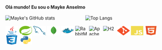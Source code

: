 #### Olá mundo! Eu sou o Mayke Anselmo

<div style="display: flex; justify-content: space-between;">
  <div style="flex: 1;">
    <img src="https://github-readme-stats.vercel.app/api?username=maykeanselmo&show_icons=true&theme=dark" alt="Mayke's GitHub stats">
  </div>
  <div style="flex: 1;">
    <img src="https://github-readme-stats.vercel.app/api/top-langs/?username=maykeanselmo&layout=compact&theme=dark" alt="Top Langs">
  </div>
</div>

<div style="display: inline_block"><br>
  <!-- Seus ícones de linguagens aqui -->
<div>
  <img align="center" alt="Mayke-Java" height="30" width="40" src="https://raw.githubusercontent.com/devicons/devicon/master/icons/java/java-original.svg" style="display: inline-block;">
   <img align="center" alt="Mayke-SpringBoot" height="30" width="40" src="https://raw.githubusercontent.com/devicons/devicon/master/icons/spring/spring-original.svg" style="display: inline-block;">
   <img align="center" alt="MySQL" height="30" width="40" src="https://raw.githubusercontent.com/devicons/devicon/master/icons/mysql/mysql-original.svg" style="display: inline-block;">
  <img align="center" alt="MongoDB" height="30" width="40" src="https://raw.githubusercontent.com/devicons/devicon/master/icons/mongodb/mongodb-original.svg" style="display: inline-block;">
   <img align="center" alt="Docker" height="30" width="40" src="https://raw.githubusercontent.com/devicons/devicon/master/icons/docker/docker-original.svg" style="display: inline-block;">
  <img align="center" alt="RabbitMQ" height="30" width="40" src="https://www.vectorlogo.zone/logos/rabbitmq/rabbitmq-icon.svg" style="display: inline-block;">
  <img align="center" alt="Apache Kafka" height="30" width="40" src="https://www.vectorlogo.zone/logos/apache_kafka/apache_kafka-icon.svg" style="display: inline-block;">
  <img align="center" alt="H2" height="30" width="40" src="https://www.h2database.com/html/images/h2-logo-2.png" style="display: inline-block;">
  <img align="center" alt="Git" height="30" width="40" src="https://raw.githubusercontent.com/devicons/devicon/master/icons/git/git-original.svg" style="display: inline-block;">
  <img align="center" alt="Mayke-Js" height="30" width="40" src="https://raw.githubusercontent.com/devicons/devicon/master/icons/javascript/javascript-plain.svg">
  <img align="center" alt="Mayke-HTML" height="30" width="40" src="https://raw.githubusercontent.com/devicons/devicon/master/icons/html5/html5-original.svg" style="display: inline-block;">
  <img align="center" alt="Mayke-CSS" height="30" width="40" src="https://raw.githubusercontent.com/devicons/devicon/master/icons/css3/css3-original.svg" style="display: inline-block;">
  <img align="center" alt="Mayke-Python" height="30" width="40" src="https://raw.githubusercontent.com/devicons/devicon/master/icons/python/python-original.svg" style="display: inline-block;">
  

    
</div>

</div>

  <!-- Seus ícones de re




<!--
**maykeanselmo/maykeanselmo** is a ✨ _special_ ✨ repository because its `README.md` (this file) appears on your GitHub profile.

Here are some ideas to get you started:

- 🔭 I’m currently working on ...
- 🌱 I’m currently learning ...
- 👯 I’m looking to collaborate on ...
- 🤔 I’m looking for help with ...
- 💬 Ask me about ...
- 📫 How to reach me: ...
- 😄 Pronouns: ...
- ⚡ Fun fact: ...
-->
